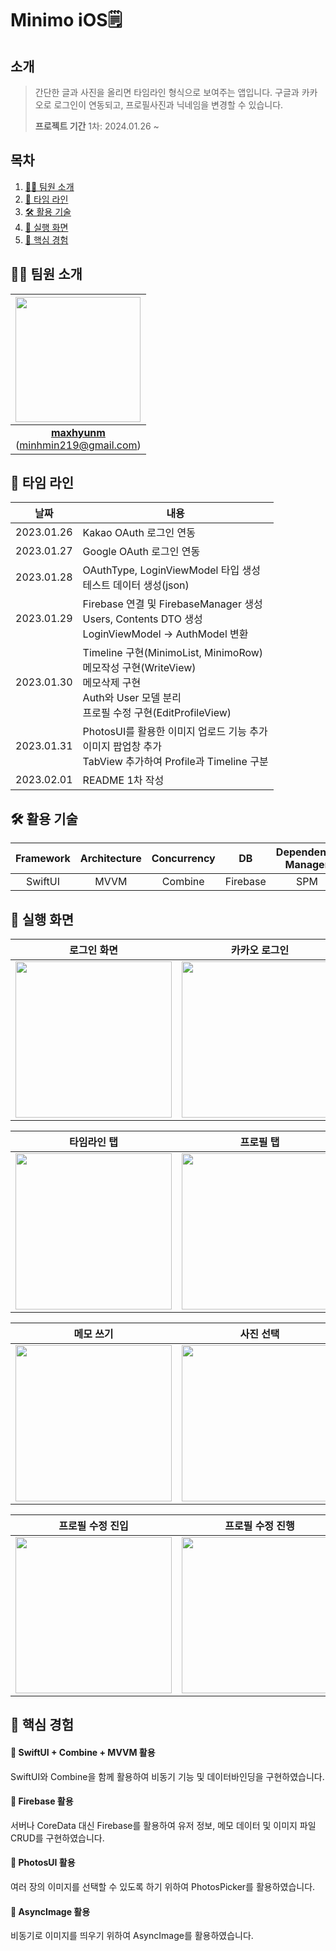 # Minimo iOS🗒️

## 소개
> 간단한 글과 사진을 올리면 타임라인 형식으로 보여주는 앱입니다.
> 구글과 카카오로 로그인이 연동되고, 프로필사진과 닉네임을 변경할 수 있습니다.
> 
> **프로젝트 기간**
> 1차: 2024.01.26 ~ 

## 목차
1. [👩‍💻 팀원 소개](#1.)
2. [📅 타임 라인](#2.)
3. [🛠️ 활용 기술](#3.)
4. [📱 실행 화면](#4.)
5. [📌 핵심 경험](#5.)

<a id="1."></a>
## 👩‍💻 팀원 소개
|<Img src="https://hackmd.io/_uploads/rk62zRiun.png" width="200">|
|:-:|
|[**maxhyunm**](https://github.com/maxhyunm)<br>(minhmin219@gmail.com)|

<a id="2."></a>
## 📅 타임 라인
|날짜|내용|
|:--:|--|
|2023.01.26| Kakao OAuth 로그인 연동 |
|2023.01.27| Google OAuth 로그인 연동 |
|2023.01.28| OAuthType, LoginViewModel 타입 생성<br>테스트 데이터 생성(json) |
|2023.01.29| Firebase 연결 및 FirebaseManager 생성<br>Users, Contents DTO 생성<br>LoginViewModel → AuthModel 변환<br> |
|2023.01.30| Timeline 구현(MinimoList, MinimoRow)<br>메모작성 구현(WriteView)<br>메모삭제 구현<br>Auth와 User 모델 분리<br>프로필 수정 구현(EditProfileView) |
|2023.01.31| PhotosUI를 활용한 이미지 업로드 기능 추가<br>이미지 팝업창 추가<br>TabView 추가하여 Profile과 Timeline 구분 |
|2023.02.01| README 1차 작성 |

<a id="3."></a>
## 🛠️ 활용 기술
|Framework|Architecture|Concurrency|DB|Dependency Manager|
|:-:|:-:|:-:|:-:|:-:|
|SwiftUI|MVVM|Combine|Firebase|SPM|

<a id="4."></a>
## 📱 실행 화면
| 로그인 화면 | 카카오 로그인 | 구글 로그인 |
|:-:|:-:|:-:|
|<img src="https://hackmd.io/_uploads/Hk5HYKO9p.gif" width="250">|<img src="https://hackmd.io/_uploads/H14BYtO9T.gif" width="250">|<img src="https://hackmd.io/_uploads/BJUStY_5T.gif" width="250">|


| 타임라인 탭 | 프로필 탭 |
|:-:|:-:|
|<img src="https://hackmd.io/_uploads/SkJWqKO9a.gif" width="250">|<img src="https://hackmd.io/_uploads/r1-WqFd96.gif" width="250">|


| 메모 쓰기 | 사진 선택 |
|:-:|:-:|
|<img src="https://hackmd.io/_uploads/Hk185K_q6.gif" width="250">|<img src="https://hackmd.io/_uploads/Hkz89K_ca.gif" width="250">|


| 프로필 수정 진입 | 프로필 수정 진행 |
|:-:|:-:|
|<img src="https://hackmd.io/_uploads/HJPxcKu5a.gif" width="250">|<img src="https://hackmd.io/_uploads/Sydx5K_cp.gif" width="250">|

<a id="5."></a>
## 📌 핵심 경험
#### 🌟 SwiftUI + Combine + MVVM 활용
SwiftUI와 Combine을 함께 활용하여 비동기 기능 및 데이터바인딩을 구현하였습니다.

#### 🌟 Firebase 활용
서버나 CoreData 대신 Firebase를 활용하여 유저 정보, 메모 데이터 및 이미지 파일 CRUD를 구현하였습니다.

#### 🌟 PhotosUI 활용
여러 장의 이미지를 선택할 수 있도록 하기 위하여 PhotosPicker를 활용하였습니다.

#### 🌟 AsyncImage 활용
비동기로 이미지를 띄우기 위하여 AsyncImage를 활용하였습니다.
